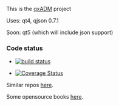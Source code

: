 This is the [qxADM](http://kcris.github.io/qxAdm/) project

Uses: qt4, qjson 0.7.1 

Soon: qt5 (which will include json support)


### Code status

* [![build status](https://secure.travis-ci.org/kcris/qxAdm.png)](https://travis-ci.org/kcris/qxAdm)

* [![Coverage Status](https://coveralls.io/repos/kcris/qxAdm/badge.png?branch=master)](https://coveralls.io/r/kcris/qxAdm)



Similar repos [here](http://gitrec.mortardata.com/user/kcris).

Some opensource books [here](http://hackershelf.com/shelf/kcris/).
